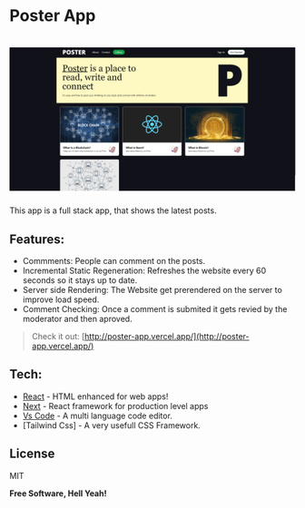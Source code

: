 # Poster App

# ![preview](public/screenshot.png)

This app is a full stack app, that shows the latest posts.

## Features:

- Commments: People can comment on the posts.
- Incremental Static Regeneration: Refreshes the website every 60 seconds so it stays up to date.
- Server side Rendering: The Website get prerendered on the server to improve load speed.
- Comment Checking: Once a comment is submited it gets revied by the moderator and then aproved.

> Check it out: [http://poster-app.vercel.app/](http://poster-app.vercel.app/)

## Tech:

- [React] - HTML enhanced for web apps!
- [Next] - React framework for production level apps
- [Vs Code] - A multi language code editor.
- [Tailwind Css] - A very usefull CSS Framework.

## License

MIT

**Free Software, Hell Yeah!**

[react]: https://reactjs.org/
[font awesome]: https://fontawesome.com/
[vs code]: https://code.visualstudio.com/
[next]: https://nextjs.org/
[tailwind]: https://tailwindcss.com/
